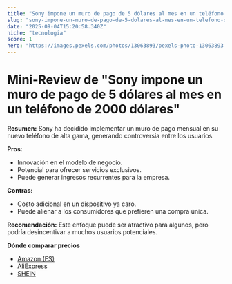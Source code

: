 ```yaml
---
title: "Sony impone un muro de pago de 5 dólares al mes en un teléfono de 2000 dólares | Louis Rossmann"
slug: "sony-impone-un-muro-de-pago-de-5-dolares-al-mes-en-un-telefono-de-2000-dolares-l"
date: "2025-09-04T15:20:58.340Z"
niche: "tecnologia"
score: 1
hero: "https://images.pexels.com/photos/13063893/pexels-photo-13063893.jpeg?auto=compress&cs=tinysrgb&fit=crop&h=627&w=1200&auto=compress&cs=tinysrgb&w=1024&h=576&fit=crop"
---
```


# Mini-Review de "Sony impone un muro de pago de 5 dólares al mes en un teléfono de 2000 dólares"

**Resumen:** Sony ha decidido implementar un muro de pago mensual en su nuevo teléfono de alta gama, generando controversia entre los usuarios.

**Pros:**  
- Innovación en el modelo de negocio.  
- Potencial para ofrecer servicios exclusivos.  
- Puede generar ingresos recurrentes para la empresa.

**Contras:**  
- Costo adicional en un dispositivo ya caro.  
- Puede alienar a los consumidores que prefieren una compra única.

**Recomendación:** Este enfoque puede ser atractivo para algunos, pero podría desincentivar a muchos usuarios potenciales.

**Dónde comparar precios**
- [Amazon (ES)](https://www.amazon.es/s?k=Sony+impone+un+muro+de+pago+de+5+d%C3%B3lares+al+mes+en+un+tel%C3%A9fono+de+2000+d%C3%B3lares+%7C+Louis+Rossmann&language=es_ES&tag=teknovashop25-21)
- [AliExpress](https://es.aliexpress.com/wholesale?SearchText=Sony+impone+un+muro+de+pago+de+5+d%C3%B3lares+al+mes+en+un+tel%C3%A9fono+de+2000+d%C3%B3lares+%7C+Louis+Rossmann)
- [SHEIN](https://es.shein.com/pdsearch?keyword=Sony+impone+un+muro+de+pago+de+5+d%C3%B3lares+al+mes+en+un+tel%C3%A9fono+de+2000+d%C3%B3lares+%7C+Louis+Rossmann)
